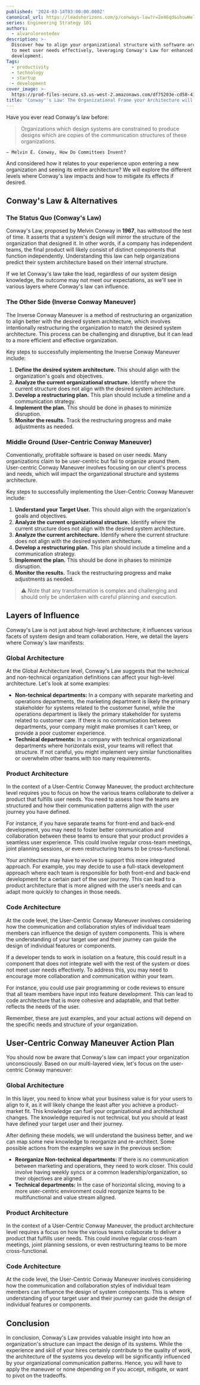 ```yaml
---
published: '2024-03-14T03:00:00.000Z'
canonical_url: https://leadshorizons.com/p/conways-law?r=2e46qd&showWelcomeOnShare=true
series: Engineering Strategy 101
authors:
  - alvarolorentedev
description: >-
  Discover how to align your organizational structure with software architecture
  to meet user needs effectively, leveraging Conway's Law for enhanced product
  development.
Tags:
  - productivity
  - technology
  - startup
  - development
cover_image: >-
  https://prod-files-secure.s3.us-west-2.amazonaws.com/df75203e-cd58-41eb-8339-d5bf4288eb0e/ca234731-4641-46e5-b01e-1edc4e44b8f0/conway.png?X-Amz-Algorithm=AWS4-HMAC-SHA256&X-Amz-Content-Sha256=UNSIGNED-PAYLOAD&X-Amz-Credential=AKIAT73L2G45HZZMZUHI%2F20240704%2Fus-west-2%2Fs3%2Faws4_request&X-Amz-Date=20240704T120352Z&X-Amz-Expires=3600&X-Amz-Signature=41038ed706f790b52b58585337a28d5e147dc33f72f001de2718876300c36bd3&X-Amz-SignedHeaders=host&x-id=GetObject
title: 'Conway''s Law: The Organizational Frame your Architecture will not escape from'
---
```


Have you ever read Conway's law before:


> Organizations which design systems are constrained to produce designs which are copies of the communication structures of these organizations.


	— Melvin E. Conway, How Do Committees Invent?


And considered how it relates to your experience upon entering a new organization and seeing its entire architecture? We will explore the different levels where Conway's law impacts and how to mitigate its effects if desired.


## Conway's Law & Alternatives


### The Status Quo (Conway's Law)


Conway's Law, proposed by Melvin Conway in **1967**, has withstood the test of time. It asserts that a system's design will mirror the structure of the organization that designed it. In other words, if a company has independent teams, the final product will likely consist of distinct components that function independently. Understanding this law can help organizations predict their system architecture based on their internal structure.


If we let Conway's law take the lead, regardless of our system design knowledge, the outcome may not meet our expectations, as we'll see in various layers where Conway's law can influence.


### The Other Side (Inverse Conway Maneuver)


The Inverse Conway Maneuver is a method of restructuring an organization to align better with the desired system architecture, which involves intentionally restructuring the organization to match the desired system architecture. This process can be challenging and disruptive, but it can lead to a more efficient and effective organization.


Key steps to successfully implementing the Inverse Conway Maneuver include:

1. **Define the desired system architecture.** This should align with the organization's goals and objectives.
2. **Analyze the current organizational structure.** Identify where the current structure does not align with the desired system architecture.
3. **Develop a restructuring plan.** This plan should include a timeline and a communication strategy.
4. **Implement the plan.** This should be done in phases to minimize disruption.
5. **Monitor the results.** Track the restructuring progress and make adjustments as needed.

### Middle Ground (User-Centric Conway Maneuver)


Conventionally, profitable software is based on user needs. Many organizations claim to be user-centric but fail to organize around them. User-centric Conway Maneuver involves focusing on our client's process and needs, which will impact the organizational structure and systems architecture.


Key steps to successfully implementing the User-Centric Conway Maneuver include:

1. **Understand your Target User.** This should align with the organization's goals and objectives.
2. **Analyze the current organizational structure.** Identify where the current structure does not align with the desired system architecture.
3. **Analyze the current architecture.** Identify where the current structure does not align with the desired system architecture.
4. **Develop a restructuring plan.** This plan should include a timeline and a communication strategy.
5. **Implement the plan.** This should be done in phases to minimize disruption.
6. **Monitor the results.** Track the restructuring progress and make adjustments as needed.

> ⚠️ Note that any transformation is complex and challenging and should only be undertaken with careful planning and execution.


## Layers of Influence


Conway's Law is not just about high-level architecture; it influences various facets of system design and team collaboration. Here, we detail the layers where Conway's law manifests:


### Global Architecture


At the Global Architecture level, Conway's Law suggests that the technical and non-technical organization definitions can affect your high-level architecture. Let's look at some examples:

- **Non-technical departments:** In a company with separate marketing and operations departments, the marketing department is likely the primary stakeholder for systems related to the customer funnel, while the operations department is likely the primary stakeholder for systems related to customer care. If there is no communication between departments, your company might make promises it can't keep, or provide a poor customer experience.
- **Technical departments:** In a company with technical organizational departments where horizontals exist, your teams will reflect that structure. If not careful, you might implement very similar functionalities or overwhelm other teams with too many requirements.

### Product Architecture


In the context of a User-Centric Conway Maneuver, the product architecture level requires you to focus on how the various teams collaborate to deliver a product that fulfills user needs. You need to assess how the teams are structured and how their communication patterns align with the user journey you have defined.


For instance, if you have separate teams for front-end and back-end development, you may need to foster better communication and collaboration between these teams to ensure that your product provides a seamless user experience. This could involve regular cross-team meetings, joint planning sessions, or even restructuring teams to be cross-functional.


Your architecture may have to evolve to support this more integrated approach. For example, you may decide to use a full-stack development approach where each team is responsible for both front-end and back-end development for a certain part of the user journey. This can lead to a product architecture that is more aligned with the user's needs and can adapt more quickly to changes in those needs.


### Code Architecture


At the code level, the User-Centric Conway Maneuver involves considering how the communication and collaboration styles of individual team members can influence the design of system components. This is where the understanding of your target user and their journey can guide the design of individual features or components.


If a developer tends to work in isolation on a feature, this could result in a component that does not integrate well with the rest of the system or does not meet user needs effectively. To address this, you may need to encourage more collaboration and communication within your team.


For instance, you could use pair programming or code reviews to ensure that all team members have input into feature development. This can lead to code architecture that is more cohesive and adaptable, and that better reflects the needs of the user.


Remember, these are just examples, and your actual actions will depend on the specific needs and structure of your organization.


## User-Centric Conway Maneuver Action Plan


You should now be aware that Conway's law can impact your organization unconsciously. Based on our multi-layered view, let's focus on the user-centric Conway maneuver:


### Global Architecture


In this layer, you need to know what your business value is for your users to align to it, as it will likely change the least after you achieve a product-market fit. This knowledge can fuel your organizational and architectural changes. The knowledge required is not technical, but you should at least have defined your target user and their journey.


After defining these models, we will understand the business better, and we can map some new knowledge to reorganize and re-architect. Some possible actions from the examples we saw in the previous section:

- **Reorganize Non-technical departments:** If there is no communication between marketing and operations, they need to work closer. This could involve having weekly syncs or a common leadership/organization, so their objectives are aligned.
- **Technical departments:** In the case of horizontal slicing, moving to a more user-centric environment could reorganize teams to be multifunctional and value stream aligned.

### Product Architecture


In the context of a User-Centric Conway Maneuver, the product architecture level requires a focus on how the various teams collaborate to deliver a product that fulfills user needs. This could involve regular cross-team meetings, joint planning sessions, or even restructuring teams to be more cross-functional.


### Code Architecture


At the code level, the User-Centric Conway Maneuver involves considering how the communication and collaboration styles of individual team members can influence the design of system components. This is where understanding of your target user and their journey can guide the design of individual features or components.


## Conclusion


In conclusion, Conway's Law provides valuable insight into how an organization's structure can impact the design of its systems. While the experience and skill of your hires certainly contribute to the quality of work, the architecture of the systems you develop will be significantly influenced by your organizational communication patterns. Hence, you will have to apply the maneuver or none depending on if you accept, mitigate, or want to pivot on the tradeoffs.

